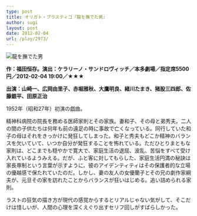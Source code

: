 ```yaml
---
type: post
title: オリガト・プラスティコ『龍を撫でた男』
author: sugi
layout: post
date: 2012-02-04
url: /play/2973/
---
```

<img src="http://i2.wp.com/asharpminor.com/wp-content/uploads/2012/02/ryu_o_nadeta_otoko.jpg?resize=240%2C170" alt="龍を撫でた男" title="龍を撫でた男" class="alignleft size-full wp-image-2975" data-recalc-dims="1" />

**作：福田恒存。演出：ケラリーノ・サンドロヴィッチ／本多劇場／指定席5500円／2012-02-04 19:00／★★★**

**出演：山崎一、広岡由里子、赤堀雅秋、大鷹明良、緒川たまき、猪股三四郎、佐藤銀平、田原正治**

1952年（昭和27年）初演の戯曲。

精神科病院の院長を務める医師家則とその家族。妻和子、その母と弟秀夫。二人の間の子供たちは何年も前の遠足の時に事故で亡くなっている。同行していた和子の母はそれをきっかけに発狂してしまった。和子と秀夫もどこか精神のバランスを欠いていて、いつか自分が発狂することを怖れている。ただひとりまともな家則は、どこまでも穏やかで寛大で、家庭生活の退屈、波乱、苦悩をすべて受け入れているようみえる。だが、ふと客に対してもらした、家庭生活円満の秘訣は家長専制という言葉が示すように、彼のアイデンティティはその保護者的な立場の優越感で保たれていたのだ。しかし、妻の友人の女優蘭子とその兄の劇作家綱夫が、元旦その家を訪れたことからバランスが狂いはじめる。追い詰められる家則。

ラストの狂気の描き方が現代の感覚からするとリアルじゃない気がして、そこだけは惜しいが、人間の心理を深くえぐり出すセリフ回しがすばらしかった。
